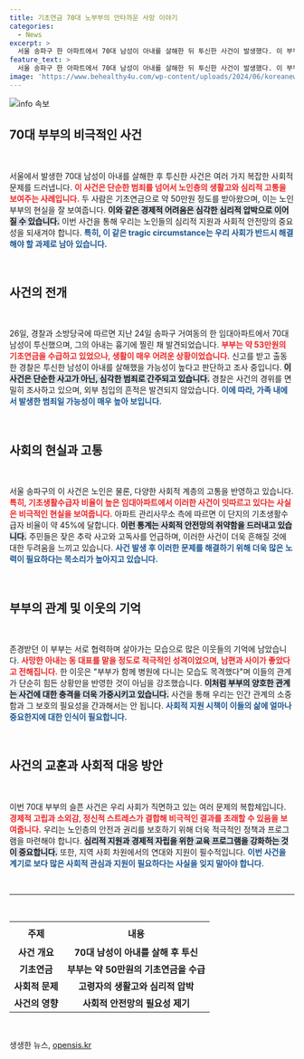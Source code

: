 ```yaml
---
title: 기초연금 70대 노부부의 안타까운 사망 이야기
categories:
  - News
excerpt: >
  서울 송파구 한 아파트에서 70대 남성이 아내를 살해한 뒤 투신한 사건이 발생했다. 이 부부는 단 50만원의 기초연금으로 생활하며 지역 주민들 사이에서 활발한 모습으로 알려져 있었던 반전이 충격을 더하고 있다.
feature_text: >
  서울 송파구 한 아파트에서 70대 남성이 아내를 살해한 뒤 투신한 사건이 발생했다. 이 부부는 단 50만원의 기초연금으로 생활하며 지역 주민들 사이에서 활발한 모습으로 알려져 있었던 반전이 충격을 더하고 있다.
image: 'https://www.behealthy4u.com/wp-content/uploads/2024/06/koreanews.jpg'
---
```


<p><img src="https://www.behealthy4u.com/wp-content/uploads/2024/06/koreanews.jpg" alt="info 속보" /></p>

<h2 data-ke-size="size26">70대 부부의 비극적인 사건</h2>

<p data-ke-size="size16">&nbsp;</p>

<p>서울에서 발생한 70대 남성이 아내를 살해한 후 투신한 사건은 여러 가지 복잡한 사회적 문제를 드러냅니다. <b><span style="color: #ee2323;">이 사건은 단순한 범죄를 넘어서 노인층의 생활고와 심리적 고통을 보여주는 사례입니다.</span></b> 두 사람은 기초연금으로 약 50만원 정도를 받아왔으며, 이는 노인부부의 현실을 잘 보여줍니다. <b><span style="background-color: #21538527;">이와 같은 경제적 어려움은 심각한 심리적 압박으로 이어질 수 있습니다.</span></b> 이번 사건을 통해 우리는 노인들의 심리적 지원과 사회적 안전망의 중요성을 되새겨야 합니다. <b><span style="color: #1a5490;">특히, 이 같은 tragic circumstance는 우리 사회가 반드시 해결해야 할 과제로 남아 있습니다.</span></b></p>

<p data-ke-size="size16">&nbsp;</p>

<h2 data-ke-size="size26">사건의 전개</h2>

<p data-ke-size="size16">&nbsp;</p>

<p>26일, 경찰과 소방당국에 따르면 지난 24일 송파구 거여동의 한 임대아파트에서 70대 남성이 투신했으며, 그의 아내는 흉기에 찔린 채 발견되었습니다. <b><span style="color: #ee2323;">부부는 약 53만원의 기초연금을 수급하고 있었으나, 생활이 매우 어려운 상황이었습니다.</span></b> 신고를 받고 출동한 경찰은 투신한 남성이 아내를 살해했을 가능성이 높다고 판단하고 조사 중입니다. <b><span style="background-color: #21538527;">이 사건은 단순한 사고가 아닌, 심각한 범죄로 간주되고 있습니다.</span></b> 경찰은 사건의 경위를 면밀히 조사하고 있으며, 외부 침입의 흔적은 발견되지 않았습니다. <b><span style="color: #1a5490;">이에 따라, 가족 내에서 발생한 범죄일 가능성이 매우 높아 보입니다.</span></b></p>

<p data-ke-size="size16">&nbsp;</p>

<h2 data-ke-size="size26">사회의 현실과 고통</h2>

<p data-ke-size="size16">&nbsp;</p>

<p>서울 송파구의 이 사건은 노인은 물론, 다양한 사회적 계층의 고통을 반영하고 있습니다. <b><span style="color: #ee2323;">특히, 기초생활수급자 비율이 높은 임대아파트에서 이러한 사건이 잇따르고 있다는 사실은 비극적인 현실을 보여줍니다.</span></b> 아파트 관리사무소 측에 따르면 이 단지의 기초생활수급자 비율이 약 45%에 달합니다. <b><span style="background-color: #21538527;">이런 통계는 사회적 안전망의 취약함을 드러내고 있습니다.</span></b> 주민들은 잦은 추락 사고와 고독사를 언급하며, 이러한 사건이 더욱 흔해질 것에 대한 두려움을 느끼고 있습니다. <b><span style="color: #1a5490;">사건 발생 후 이러한 문제를 해결하기 위해 더욱 많은 노력이 필요하다는 목소리가 높아지고 있습니다.</span></b></p>

<p data-ke-size="size16">&nbsp;</p>

<h2 data-ke-size="size26">부부의 관계 및 이웃의 기억</h2>

<p data-ke-size="size16">&nbsp;</p>

<p>존경받던 이 부부는 서로 협력하며 살아가는 모습으로 많은 이웃들의 기억에 남았습니다. <b><span style="color: #ee2323;">사망한 아내는 동 대표를 맡을 정도로 적극적인 성격이었으며, 남편과 사이가 좋았다고 전해집니다.</span></b> 한 이웃은 "부부가 함께 병원에 다니는 모습도 목격했다"며 이들의 관계가 단순히 힘든 상황만을 반영한 것이 아님을 강조했습니다. <b><span style="background-color: #21538527;">이처럼 부부의 양호한 관계는 사건에 대한 충격을 더욱 가중시키고 있습니다.</span></b> 사건을 통해 우리는 인간 관계의 소중함과 그 보호의 필요성을 간과해서는 안 됩니다. <b><span style="color: #1a5490;">사회적 지원 시책이 이들의 삶에 얼마나 중요한지에 대한 인식이 필요합니다.</span></b></p>

<p data-ke-size="size16">&nbsp;</p>

<h2 data-ke-size="size26">사건의 교훈과 사회적 대응 방안</h2>

<p data-ke-size="size16">&nbsp;</p>

<p>이번 70대 부부의 슬픈 사건은 우리 사회가 직면하고 있는 여러 문제의 복합체입니다. <b><span style="color: #ee2323;">경제적 고립과 소외감, 정신적 스트레스가 결합해 비극적인 결과를 초래할 수 있음을 보여줍니다.</span></b> 우리는 노인층의 안전과 권리를 보호하기 위해 더욱 적극적인 정책과 프로그램을 마련해야 합니다. <b><span style="background-color: #21538527;">심리적 지원과 경제적 자립을 위한 교육 프로그램을 강화하는 것이 중요합니다.</span></b> 또한, 지역 사회 차원에서의 연대와 지원이 필수적입니다. <b><span style="color: #1a5490;">이번 사건을 계기로 보다 많은 사회적 관심과 지원이 필요하다는 사실을 잊지 말아야 합니다.</span></b></p>

<p data-ke-size="size16">&nbsp;</p>

<hr />

<p data-ke-size="size16">&nbsp;</p>

<table style="width: 100%; border-collapse: collapse;">
    <tr>
        <th style="text-align: center; height: 40px;"><b>주제</b></th>
        <th style="text-align: center; height: 40px;"><b>내용</b></th>
    </tr>
    <tr>
        <td style="text-align: center; height: 17px;"><b>사건 개요</b></td>
        <td style="text-align: center; height: 17px;"><b>70대 남성이 아내를 살해 후 투신</b></td>
    </tr>
    <tr>
        <td style="text-align: center; height: 17px;"><b>기초연금</b></td>
        <td style="text-align: center; height: 17px;"><b>부부는 약 50만원의 기초연금을 수급</b></td>
    </tr>
    <tr>
        <td style="text-align: center; height: 17px;"><b>사회적 문제</b></td>
        <td style="text-align: center; height: 17px;"><b>고령자의 생활고와 심리적 압박</b></td>
    </tr>
    <tr>
        <td style="text-align: center; height: 17px;"><b>사건의 영향</b></td>
        <td style="text-align: center; height: 17px;"><b>사회적 안전망의 필요성 제기</b></td>
    </tr>
</table>

<p data-ke-size="size16">&nbsp;</p>
생생한 뉴스, <a href="https://opensis.kr" rel="dofollow">opensis.kr</a>


